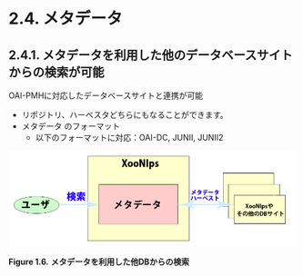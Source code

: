 # 2.4. メタデータ

## 2.4.1. **メタデータを利用した他のデータベースサイトからの検索が可能** <a id="2-4-1-simultaneous-search-across-different-external-database-sites"></a>

OAI-PMHに対応したデータベースサイトと連携が可能

* リポジトリ、ハーベスタどちらにもなることができます。
* メタデータ のフォーマット
  * 以下のフォーマットに対応：OAI-DC, JUNII, JUNII2

![Metadata distribution](../../.gitbook/assets/overview06.png)

**Figure 1.6.**  **メタデータを利用した他DBからの検索**

